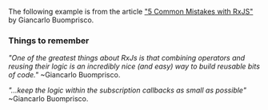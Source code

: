The following example is from the article 
["5 Common Mistakes with RxJS"](https://blog.bitsrc.io/5-common-mistakes-with-rxjs-1b09d4c19387) by Giancarlo Buomprisco.

### Things to remember
*"One of the greatest things about RxJs is that combining operators and reusing their
logic is an incredibly nice (and easy) way to build reusable bits of code."* ~Giancarlo Buomprisco.

*"...keep the logic within the subscription callbacks as small as possible"* ~Giancarlo Buomprisco.

